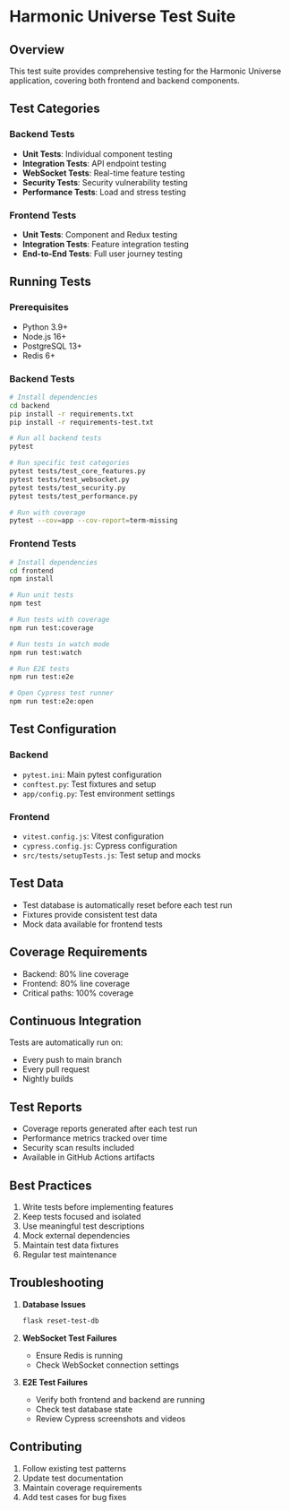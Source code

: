 # Harmonic Universe Test Suite

## Overview

This test suite provides comprehensive testing for the Harmonic Universe application, covering both frontend and backend components.

## Test Categories

### Backend Tests

- **Unit Tests**: Individual component testing
- **Integration Tests**: API endpoint testing
- **WebSocket Tests**: Real-time feature testing
- **Security Tests**: Security vulnerability testing
- **Performance Tests**: Load and stress testing

### Frontend Tests

- **Unit Tests**: Component and Redux testing
- **Integration Tests**: Feature integration testing
- **End-to-End Tests**: Full user journey testing

## Running Tests

### Prerequisites

- Python 3.9+
- Node.js 16+
- PostgreSQL 13+
- Redis 6+

### Backend Tests

```bash
# Install dependencies
cd backend
pip install -r requirements.txt
pip install -r requirements-test.txt

# Run all backend tests
pytest

# Run specific test categories
pytest tests/test_core_features.py
pytest tests/test_websocket.py
pytest tests/test_security.py
pytest tests/test_performance.py

# Run with coverage
pytest --cov=app --cov-report=term-missing
```

### Frontend Tests

```bash
# Install dependencies
cd frontend
npm install

# Run unit tests
npm test

# Run tests with coverage
npm run test:coverage

# Run tests in watch mode
npm run test:watch

# Run E2E tests
npm run test:e2e

# Open Cypress test runner
npm run test:e2e:open
```

## Test Configuration

### Backend

- `pytest.ini`: Main pytest configuration
- `conftest.py`: Test fixtures and setup
- `app/config.py`: Test environment settings

### Frontend

- `vitest.config.js`: Vitest configuration
- `cypress.config.js`: Cypress configuration
- `src/tests/setupTests.js`: Test setup and mocks

## Test Data

- Test database is automatically reset before each test run
- Fixtures provide consistent test data
- Mock data available for frontend tests

## Coverage Requirements

- Backend: 80% line coverage
- Frontend: 80% line coverage
- Critical paths: 100% coverage

## Continuous Integration

Tests are automatically run on:

- Every push to main branch
- Every pull request
- Nightly builds

## Test Reports

- Coverage reports generated after each test run
- Performance metrics tracked over time
- Security scan results included
- Available in GitHub Actions artifacts

## Best Practices

1. Write tests before implementing features
2. Keep tests focused and isolated
3. Use meaningful test descriptions
4. Mock external dependencies
5. Maintain test data fixtures
6. Regular test maintenance

## Troubleshooting

1. **Database Issues**

   ```bash
   flask reset-test-db
   ```

2. **WebSocket Test Failures**

   - Ensure Redis is running
   - Check WebSocket connection settings

3. **E2E Test Failures**
   - Verify both frontend and backend are running
   - Check test database state
   - Review Cypress screenshots and videos

## Contributing

1. Follow existing test patterns
2. Update test documentation
3. Maintain coverage requirements
4. Add test cases for bug fixes
